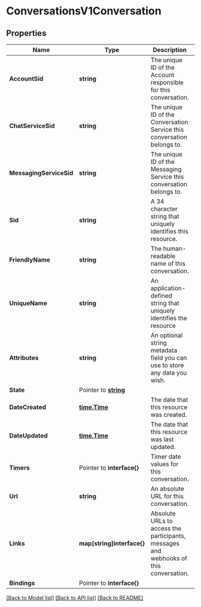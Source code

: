# ConversationsV1Conversation

## Properties

Name | Type | Description | Notes
------------ | ------------- | ------------- | -------------
**AccountSid** | **string** | The unique ID of the Account responsible for this conversation. |[optional] 
**ChatServiceSid** | **string** | The unique ID of the Conversation Service this conversation belongs to. |[optional] 
**MessagingServiceSid** | **string** | The unique ID of the Messaging Service this conversation belongs to. |[optional] 
**Sid** | **string** | A 34 character string that uniquely identifies this resource. |[optional] 
**FriendlyName** | **string** | The human-readable name of this conversation. |[optional] 
**UniqueName** | **string** | An application-defined string that uniquely identifies the resource |[optional] 
**Attributes** | **string** | An optional string metadata field you can use to store any data you wish. |[optional] 
**State** | Pointer to [**string**](ConversationEnumState.md) |  |
**DateCreated** | [**time.Time**](time.Time.md) | The date that this resource was created. |[optional] 
**DateUpdated** | [**time.Time**](time.Time.md) | The date that this resource was last updated. |[optional] 
**Timers** | Pointer to **interface{}** | Timer date values for this conversation. |
**Url** | **string** | An absolute URL for this conversation. |[optional] 
**Links** | **map[string]interface{}** | Absolute URLs to access the participants, messages and webhooks of this conversation. |[optional] 
**Bindings** | Pointer to **interface{}** |  |

[[Back to Model list]](../README.md#documentation-for-models) [[Back to API list]](../README.md#documentation-for-api-endpoints) [[Back to README]](../README.md)


